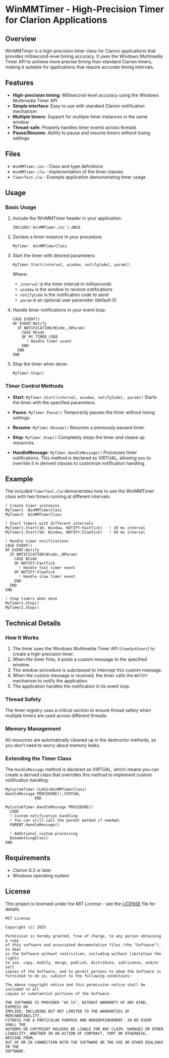# WinMMTimer - High-Precision Timer for Clarion Applications

## Overview

WinMMTimer is a high-precision timer class for Clarion applications that provides millisecond-level timing accuracy. It uses the Windows Multimedia Timer API to achieve more precise timing than standard Clarion timers, making it suitable for applications that require accurate timing intervals.

## Features

- **High-precision timing**: Millisecond-level accuracy using the Windows Multimedia Timer API
- **Simple interface**: Easy to use with standard Clarion notification mechanism
- **Multiple timers**: Support for multiple timer instances in the same window
- **Thread-safe**: Properly handles timer events across threads
- **Pause/Resume**: Ability to pause and resume timers without losing settings

## Files

- `WinMMTimer.inc` - Class and type definitions
- `WinMMTimer.clw` - Implementation of the timer classes
- `TimerTest.clw` - Example application demonstrating timer usage

## Usage

### Basic Usage

1. Include the WinMMTimer header in your application:
   ```clarion
   INCLUDE('WinMMTimer.inc'),ONCE
   ```

2. Declare a timer instance in your procedure:
   ```clarion
   MyTimer  WinMMTimerClass
   ```

3. Start the timer with desired parameters:
   ```clarion
   MyTimer.Start(interval, window, notifyCode[, param])
   ```
   Where:
   - `interval` is the timer interval in milliseconds
   - `window` is the window to receive notifications
   - `notifyCode` is the notification code to send
   - `param` is an optional user parameter (default 0)

4. Handle timer notifications in your event loop:
   ```clarion
   CASE EVENT()
   OF EVENT:Notify
     IF NOTIFICATION(NCode,,NParam)
       CASE NCode
       OF MY_TIMER_CODE
         ! Handle timer event
       END
     END
   END
   ```

5. Stop the timer when done:
   ```clarion
   MyTimer.Stop()
   ```

### Timer Control Methods

- **Start**: `MyTimer.Start(interval, window, notifyCode[, param])`
  Starts the timer with the specified parameters.

- **Pause**: `MyTimer.Pause()`
  Temporarily pauses the timer without losing settings.

- **Resume**: `MyTimer.Resume()`
  Resumes a previously paused timer.

- **Stop**: `MyTimer.Stop()`
  Completely stops the timer and cleans up resources.

- **HandleMessage**: `MyTimer.HandleMessage()`
  Processes timer notifications. This method is declared as VIRTUAL, allowing you to override it in derived classes to customize notification handling.

## Example

The included `TimerTest.clw` demonstrates how to use the WinMMTimer class with two timers running at different intervals:

```clarion
! Create timer instances
MyTimer1  WinMMTimerClass
MyTimer2  WinMMTimerClass

! Start timers with different intervals
MyTimer1.Start(10, Window, NOTIFY:FastTick)   ! 10 ms interval
MyTimer2.Start(50, Window, NOTIFY:SlowTick)   ! 50 ms interval

! Handle timer notifications
CASE EVENT()
OF EVENT:Notify
  IF NOTIFICATION(NCode,,NParam)
    CASE NCode
    OF NOTIFY:FastTick
      ! Handle fast timer event
    OF NOTIFY:SlowTick
      ! Handle slow timer event
    END
  END
END

! Stop timers when done
MyTimer1.Stop()
MyTimer2.Stop()
```

## Technical Details

### How It Works

1. The timer uses the Windows Multimedia Timer API (`timeSetEvent`) to create a high-precision timer.
2. When the timer fires, it posts a custom message to the specified window.
3. The window procedure is subclassed to intercept this custom message.
4. When the custom message is received, the timer calls the `NOTIFY` mechanism to notify the application.
5. The application handles the notification in its event loop.

### Thread Safety

The timer registry uses a critical section to ensure thread safety when multiple timers are used across different threads.

### Memory Management

All resources are automatically cleaned up in the destructor methods, so you don't need to worry about memory leaks.

### Extending the Timer Class

The `HandleMessage` method is declared as VIRTUAL, which means you can create a derived class that overrides this method to implement custom notification handling:

```clarion
MyCustomTimer CLASS(WinMMTimerClass)
HandleMessage PROCEDURE(),VIRTUAL
             END

MyCustomTimer.HandleMessage PROCEDURE()
  CODE
  ! Custom notification handling
  ! You can still call the parent method if needed:
  PARENT.HandleMessage()
  
  ! Additional custom processing
  DoSomethingElse()
END
```

## Requirements

- Clarion 6.3 or later
- Windows operating system

## License

This project is licensed under the MIT License - see the [LICENSE](LICENSE) file for details.

```
MIT License

Copyright (c) 2025

Permission is hereby granted, free of charge, to any person obtaining a copy
of this software and associated documentation files (the "Software"), to deal
in the Software without restriction, including without limitation the rights
to use, copy, modify, merge, publish, distribute, sublicense, and/or sell
copies of the Software, and to permit persons to whom the Software is
furnished to do so, subject to the following conditions:

The above copyright notice and this permission notice shall be included in all
copies or substantial portions of the Software.

THE SOFTWARE IS PROVIDED "AS IS", WITHOUT WARRANTY OF ANY KIND, EXPRESS OR
IMPLIED, INCLUDING BUT NOT LIMITED TO THE WARRANTIES OF MERCHANTABILITY,
FITNESS FOR A PARTICULAR PURPOSE AND NONINFRINGEMENT. IN NO EVENT SHALL THE
AUTHORS OR COPYRIGHT HOLDERS BE LIABLE FOR ANY CLAIM, DAMAGES OR OTHER
LIABILITY, WHETHER IN AN ACTION OF CONTRACT, TORT OR OTHERWISE, ARISING FROM,
OUT OF OR IN CONNECTION WITH THE SOFTWARE OR THE USE OR OTHER DEALINGS IN THE
SOFTWARE.
```